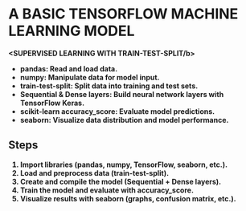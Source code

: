 <b><h1>A BASIC TENSORFLOW MACHINE LEARNING MODEL</h1></b>
<b><SUPERVISED LEARNING WITH TRAIN-TEST-SPLIT/b>

<ul>
  <li><b>pandas</b>: Read and load data.</li>
  <li><b>numpy</b>: Manipulate data for model input.</li>
  <li><b>train-test-split</b>: Split data into training and test sets.</li>
  <li><b>Sequential & Dense layers</b>: Build neural network layers with TensorFlow Keras.</li>
  <li><b>scikit-learn accuracy_score</b>: Evaluate model predictions.</li>
  <li><b>seaborn</b>: Visualize data distribution and model performance.</li>
</ul>

<b><h2>Steps</h2></b>
<ol>
  <li>Import libraries (pandas, numpy, TensorFlow, seaborn, etc.).</li>
  <li>Load and preprocess data (train-test-split).</li>
  <li>Create and compile the model (Sequential + Dense layers).</li>
  <li>Train the model and evaluate with accuracy_score.</li>
  <li>Visualize results with seaborn (graphs, confusion matrix, etc.).</li>
</ol>
